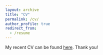 ```yaml
---
layout: archive
title: "CV"
permalink: /cv/
author_profile: true
redirect_from:
  - /resume
---
```


My recent CV can be found [here](http://hczdavid.github.io/files/DavidHuangResume.pdf). Thank you!


